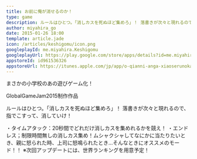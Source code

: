 ```yaml
---
title: お前に俺が消せるのか！
type: game
description: ルールはひとつ。「消しカスを死ぬほど集めろ」！ 落書きが次々と現れるので、指でこすって、消していけ！
author: miyahira_go
date: 2015-01-26 18:00
template: article.jade
icon: /articles/keshigomu/icon.png
googleplayId: me.miyahira.Keshigomu
googleplayUrl: https://play.google.com/store/apps/details?id=me.miyahira.Keshigomu
appstoreId: id961536326
appstoreUrl: https://itunes.apple.com/jp/app/o-qianni-anga-xiaoserunoka!/id961536326?mt=8&ign-mpt=uo%3D4
---
```

まさかの小学校のあの遊びゲーム化！

GlobalGameJam2015制作作品

ルールはひとつ。「消しカスを死ぬほど集めろ」！
落書きが次々と現れるので、指でこすって、消していけ！

<span class="more"></span>


・タイムアタック：20秒間でどれだけ消しカスを集めれるかを競え！
・エンドレス；制限時間無しの消しカス集め！ムシャクシャしてなにかに当たりたいとき、親に怒られた時、上司に怒鳴られたとき…そんなときにオススメのモード！！
※次回アップデートには、世界ランキングを用意予定！


